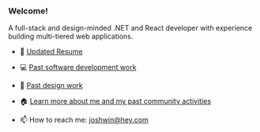 ### Welcome!

A full-stack and design-minded .NET and React developer with experience building multi-tiered web applications.

- 💼   [Updated Resume](https://drive.google.com/file/d/1kUCpUQe98PRbjOO51By_3WbOwqhol76R/view?usp=sharing)

- 💻   [Past software development work](https://joshwin.dev/past-dev-work.html)

- 🔬   [Past design work](https://joshwin.dev/past-design-work.html)

- 🏠   [Learn more about me and my past community activities](https://joshwin.dev/about.html)

- 📫   How to reach me: joshwin@hey.com

